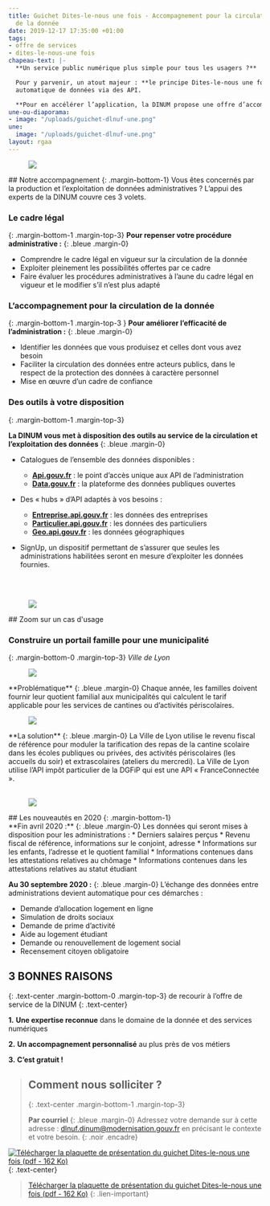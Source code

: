 ```yaml
---
title: Guichet Dites-le-nous une fois - Accompagnement pour la circulation et l’exploitation
  de la donnée
date: 2019-12-17 17:35:00 +01:00
tags:
- offre de services
- dites-le-nous-une fois
chapeau-text: |-
  **Un service public numérique plus simple pour tous les usagers ?**

  Pour y parvenir, un atout majeur : **le principe Dites-le-nous une fois (DLNUF)**, qui consiste à leur éviter de fournir, lors de leurs démarches en ligne, des informations ou pièces justificatives déjà détenues par d’autres administrations, en s’appuyant sur le partage
  automatique de données via des API.

  **Pour en accélérer l’application, la DINUM propose une offre d’accompagnement sur-mesure aux administrations.**
une-ou-diaporama:
- image: "/uploads/guichet-dlnuf-une.png"
une:
  image: "/uploads/guichet-dlnuf-une.png"
layout: rgaa
---
```


<figure class='image-left' style='width: 10%;'>
<img src="/uploads/picto-accompagnement.png"/>
</figure>## Notre accompagnement
{: .margin-bottom-1}
Vous êtes concernés par la production et l’exploitation de données administratives ? L’appui des experts de la DINUM couvre ces 3 volets.

### Le cadre légal
{: .margin-bottom-1 .margin-top-3}
**Pour repenser votre procédure administrative :**
{: .bleue .margin-0}

* Comprendre le cadre légal en vigueur sur la circulation
de la donnée
* Exploiter pleinement les possibilités offertes par ce cadre
* Faire évaluer les procédures administratives à l’aune du cadre légal en vigueur et le modifier s’il n’est plus adapté


### L’accompagnement pour la circulation de la donnée
{: .margin-bottom-1 .margin-top-3 }
**Pour améliorer l’efficacité de l’administration :**
{: .bleue .margin-0}
* Identifier les données que vous produisez et celles dont vous avez besoin
* Faciliter la circulation des données entre acteurs publics, dans le respect de la protection des données à caractère personnel
* Mise en œuvre d’un cadre de confiance

### Des outils à votre disposition
{: .margin-bottom-1 .margin-top-3}

**La DINUM vous met à disposition des outils au service de la
circulation et l’exploitation des données**
{: .bleue .margin-0}
* Catalogues de l’ensemble des données disponibles :
  * [**Api.gouv.fr**](https://api.gouv.fr) : le point d’accès unique aux API de l’administration
  * [**Data.gouv.fr**](https://data.gouv.fr) : la plateforme des données publiques
ouvertes

* Des « hubs » d’API adaptés à vos besoins :
  * [**Entreprise.api.gouv.fr**](https://entreprise.api.gouv.fr/) : les données des entreprises
  * [**Particulier.api.gouv.fr**](https://particulier.api.gouv.fr/) : les données des particuliers
  * [**Geo.api.gouv.fr**](https://geo.api.gouv.fr/) : les données géographiques

* SignUp, un dispositif permettant de s’assurer que seules les
administrations habilitées seront en mesure d’exploiter les
données fournies.
<br>
<br>

<figure class='image-left' style='width: 6%;'>
<img src="/uploads/picto-zoom.png"/>
</figure>## Zoom sur un cas d'usage

### Construire un portail famille pour une municipalité
{: .margin-bottom-0 .margin-top-3}
*Ville de Lyon*

<figure class='image-left' style='width: 4%;'>
<img src="/uploads/picto-problematique.png"/>
</figure>**Problématique**
{: .bleue .margin-0}
Chaque année, les familles doivent fournir leur quotient
familial aux municipalités qui calculent le tarif applicable pour les services de cantines ou d’activités périscolaires.

<figure class='image-left' style='width: 4%;'>
<img src="/uploads/picto-intervention.png"/>
</figure>**La solution**
{: .bleue .margin-0}
La Ville de Lyon utilise le revenu fiscal de référence pour moduler la tarification des repas de la cantine scolaire dans les écoles publiques ou privées, des activités périscolaires (les accueils du soir) et extrascolaires (ateliers du mercredi). La Ville de Lyon utilise l’API impôt particulier de la DGFiP qui est une API « FranceConnectée ».
<br>
<br>

<figure class='image-left' style='width: 8%;'>
<img src="/uploads/lesnouveautes.png"/>
</figure>## Les nouveautés en 2020
{: .margin-bottom-1}

<br>
**Fin avril 2020 :**
{: .bleue .margin-0}
Les données qui seront mises à disposition pour les administrations :
* Derniers salaires perçus
* Revenu fiscal de référence, informations sur le conjoint, adresse
* Informations sur les enfants, l’adresse et le quotient familial
* Informations contenues dans les attestations relatives au chômage
* Informations contenues dans les attestations relatives au statut étudiant
<br>

**Au 30 septembre 2020 :**
{: .bleue .margin-0}
L’échange des données entre administrations devient automatique pour ces démarches :
* Demande d’allocation logement en ligne
* Simulation de droits sociaux
* Demande de prime d’activité
* Aide au logement étudiant
* Demande ou renouvellement de logement social
* Recensement citoyen obligatoire



## 3 BONNES RAISONS
{: .text-center .margin-bottom-0 .margin-top-3}
de recourir à l’offre de service de la DINUM
{: .text-center}

**1.** **Une expertise reconnue** dans le domaine de la donnée et des services numériques

**2.** **Un accompagnement personnalisé** au plus près de vos métiers

**3.** **C’est gratuit !** 

> ## Comment nous solliciter ?
> {: .text-center .margin-bottom-1 .margin-top-3}
> 
> **Par courriel**
> {: .bleue .margin-0}
> Adressez votre demande sur à cette adresse :
[dlnuf.dinum@modernisation.gouv.fr](mailto:dlnuf.dinum@modernisation.gouv.fr) en précisant le contexte et votre besoin.
{: .noir .encadre}


[![Télécharger la plaquette de présentation du guichet Dites-le-nous une fois (pdf - 162&nbsp;Ko)](/uploads/capture-plaquette-dlnuf-contour.jpg)](/uploads/guichet-dlnuf_plaquette_print.pdf "Télécharger la plaquette de présentation du guichet Dites-le-nous une fois (pdf - 162&nbsp;Ko)")
{: .text-center}
> [Télécharger la plaquette de présentation du guichet Dites-le-nous une fois (pdf - 162&nbsp;Ko)](/uploads/guichet-dlnuf_plaquette_print.pdf)
{: .lien-important}